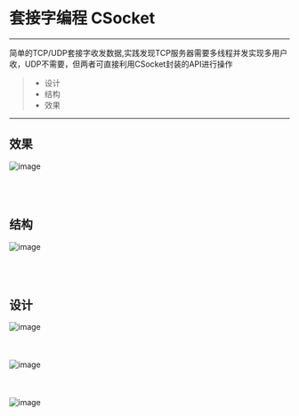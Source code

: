 # 套接字编程 CSocket
------

简单的TCP/UDP套接字收发数据,实践发现TCP服务器需要多线程并发实现多用户收，UDP不需要，但两者可直接利用CSocket封装的API进行操作
> * 设计
> * 结构
> * 效果


------
## 效果
![image](https://github.com/luguanxing/Windows-C-Projects/blob/master/23-%E5%A5%97%E6%8E%A5%E5%AD%97%E7%BC%96%E7%A8%8B/pictures/demo1.gif?raw=true)<br>
<br><br><br>
## 结构
![image](https://github.com/luguanxing/Windows-C-Projects/blob/master/23-%E5%A5%97%E6%8E%A5%E5%AD%97%E7%BC%96%E7%A8%8B/pictures/class.jpg?raw=true)<br>
<br><br><br>
## 设计
![image](https://github.com/luguanxing/Windows-C-Projects/blob/master/23-%E5%A5%97%E6%8E%A5%E5%AD%97%E7%BC%96%E7%A8%8B/pictures/demo2.gif?raw=true)<br>
<br><br><br>
![image](https://github.com/luguanxing/Windows-C-Projects/blob/master/23-%E5%A5%97%E6%8E%A5%E5%AD%97%E7%BC%96%E7%A8%8B/pictures/server.jpg?raw=true)<br>
<br><br><br>
![image](https://github.com/luguanxing/Windows-C-Projects/blob/master/23-%E5%A5%97%E6%8E%A5%E5%AD%97%E7%BC%96%E7%A8%8B/pictures/client.jpg?raw=true)<br>




